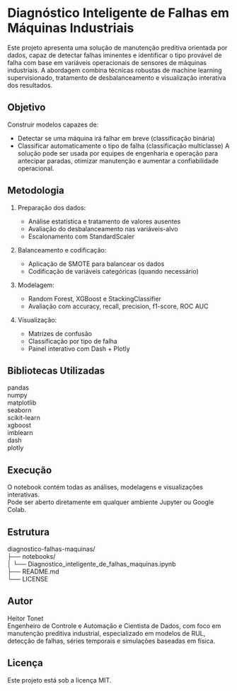 # Diagnóstico Inteligente de Falhas em Máquinas Industriais

Este projeto apresenta uma solução de manutenção preditiva orientada por dados, capaz de detectar falhas iminentes e identificar o tipo provável de falha com base em variáveis operacionais de sensores de máquinas industriais. A abordagem combina técnicas robustas de machine learning supervisionado, tratamento de desbalanceamento e visualização interativa dos resultados.

## Objetivo

Construir modelos capazes de:
- Detectar se uma máquina irá falhar em breve (classificação binária)
- Classificar automaticamente o tipo de falha (classificação multiclasse)
A solução pode ser usada por equipes de engenharia e operação para antecipar paradas, otimizar manutenção e aumentar a confiabilidade operacional.

## Metodologia

1. Preparação dos dados:
   - Análise estatística e tratamento de valores ausentes
   - Avaliação do desbalanceamento nas variáveis-alvo
   - Escalonamento com StandardScaler

2. Balanceamento e codificação:
   - Aplicação de SMOTE para balancear os dados
   - Codificação de variáveis categóricas (quando necessário)

3. Modelagem:
   - Random Forest, XGBoost e StackingClassifier
   - Avaliação com accuracy, recall, precision, f1-score, ROC AUC

4. Visualização:
   - Matrizes de confusão
   - Classificação por tipo de falha
   - Painel interativo com Dash + Plotly

## Bibliotecas Utilizadas

pandas  
numpy  
matplotlib  
seaborn  
scikit-learn  
xgboost  
imblearn  
dash  
plotly

## Execução

O notebook contém todas as análises, modelagens e visualizações interativas.  
Pode ser aberto diretamente em qualquer ambiente Jupyter ou Google Colab.

## Estrutura

diagnostico-falhas-maquinas/  
├── notebooks/  
│   └── Diagnostico_inteligente_de_falhas_maquinas.ipynb  
├── README.md    
└── LICENSE

## Autor

Heitor Tonet  
Engenheiro de Controle e Automação e Cientista de Dados, com foco em manutenção preditiva industrial, especializado em modelos de RUL, detecção de falhas, séries temporais e simulações baseadas em física.

## Licença

Este projeto está sob a licença MIT.
